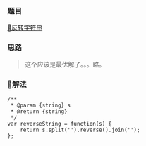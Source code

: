 ### 题目

[反转字符串](https://leetcode-cn.com/problems/reverse-string/description/)

### 思路

> 这个应该是最优解了。。。略。

### 解法

```
/**
 * @param {string} s
 * @return {string}
 */
var reverseString = function(s) {
    return s.split('').reverse().join('');
};
```
